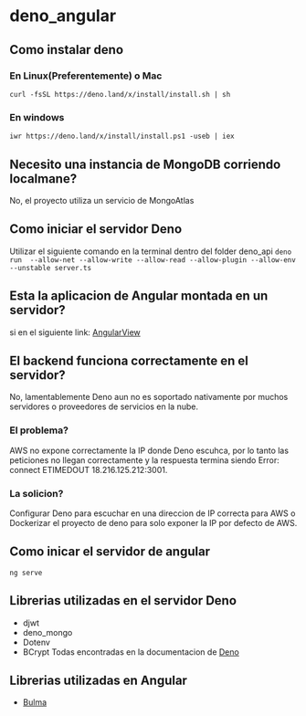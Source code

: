 # deno_angular
## Como instalar deno
### En Linux(Preferentemente) o Mac
`curl -fsSL https://deno.land/x/install/install.sh | sh`
### En windows
`iwr https://deno.land/x/install/install.ps1 -useb | iex`
## Necesito una instancia de MongoDB corriendo localmane?
No, el proyecto utiliza un servicio de MongoAtlas
## Como iniciar el servidor Deno
Utilizar el siguiente comando en la terminal dentro del folder deno_api
`deno run  --allow-net --allow-write --allow-read --allow-plugin --allow-env --unstable server.ts`
## Esta  la aplicacion de Angular montada en un servidor?
si
en el siguiente link: [AngularView](https://deno-app.firebaseapp.com/)

## El backend funciona correctamente en el servidor?
No, lamentablemente Deno aun no es soportado nativamente por muchos servidores o proveedores de servicios en la nube.
### El problema?
AWS no expone correctamente la IP donde Deno escuhca, por lo tanto las peticiones no llegan correctamente y la respuesta termina siendo Error: connect ETIMEDOUT 18.216.125.212:3001.
### La solicion?
Configurar Deno para escuchar en una direccion de IP correcta para AWS o Dockerizar el proyecto de deno para
solo exponer la IP por defecto de AWS.

## Como inicar el servidor de angular
`ng serve`

## Librerias utilizadas en el servidor Deno
- djwt
- deno_mongo
- Dotenv
- BCrypt
Todas encontradas en la documentacion de [Deno](https://deno.land/)

## Librerias utilizadas en Angular
- [Bulma](https://bulma.io/documentation/)
